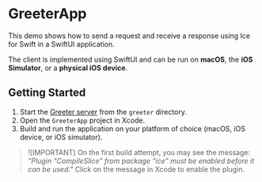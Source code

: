 # GreeterApp

This demo shows how to send a request and receive a response using Ice for Swift in a SwiftUI application.

The client is implemented using SwiftUI and can be run on **macOS**, the **iOS Simulator**, or a
**physical iOS device**.

## Getting Started

1. Start the [Greeter server](../greeter) from the `greeter` directory.
2. Open the `GreeterApp` project in Xcode.
3. Build and run the application on your platform of choice (macOS, iOS device, or iOS simulator).

>![IMPORTANT]
> On the first build attempt, you may see the message:
> _"Plugin “CompileSlice” from package “ice” must be enabled before it can be used."_
> Click on the message in Xcode to enable the plugin.
